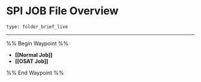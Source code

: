 # SPI JOB File Overview
 
```ccard
type: folder_brief_live
```
 
---

%% Begin Waypoint %%
- **[[Normal Job]]**
- **[[OSAT Job]]**

%% End Waypoint %%